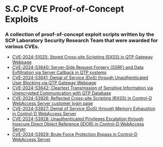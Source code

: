 # S.C.P CVE Proof-of-Concept Exploits 

### A collection of proof-of-concept exploit scripts written by the SCP Laboratory Security Research Team that were awarded for various CVEs.

- [CVE-2024-51025: Stored Cross-site Scripting (SXSS) in QTP Gateway Webpage]() 
- [CVE-2024-53640: Server-Side Request Forgery (SSRF) and Data Exfiltration via Server Callback in QTP systems]()
- [CVE-2024-53641: Denial of Service (DoS) through Unauthenticated User Blocking via QTP Gateway Webpage]()
- [CVE-2024-53642: Cleartext Transmission of Sensitive Information via Unencrypted Communication with QTP Database]()
- [CVE-2024-53926: Reflected Cross-site Scripting (RXSS) in Control-D WebAccess Server customer login page]()
- [CVE-2024-53927: Denial of Service (DoS) through Memory Exhaustion in Control-D WebAccess Server]()
- [CVE-2024-53928: Unauthenticated Privileges Escalation through Insecure Direct Object Reference (IDOR) in Control-D WebAccess Server]()
- [CVE-2024-53929: Brute Force Protection Bypass in Control-D WebAccess Server]()
